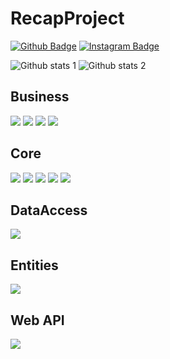 # RecapProject
[![Github Badge](https://img.shields.io/badge/-Github-000?style=quare&labelColor=000&logo=Github&logoColor=white&link=link)](https://github.com/mrm65/) 
[![Instagram Badge](https://img.shields.io/badge/-Instagram-C13584?style=flat-quare&labelColor=C13584&logo=instagram&logoColor=white&link=link)](https://www.instagram.com/mhmmed_inan)


![Github stats 1](https://github-readme-stats.vercel.app/api?username=mrm65&show_icons=true&theme=gradient) 
![Github stats 2](https://github-readme-stats.vercel.app/api?username=mrm65&show_icons=true&theme=radical)

<p><h2>Business</h2></p>
<img src="https://github.com/mrm65/RecapProject/blob/master/b1.JPG" width="auto"> 
<img src="https://github.com/mrm65/RecapProject/blob/master/b2.JPG" width="auto">
<img src="https://github.com/mrm65/RecapProject/blob/master/b3.JPG" width="auto">
<img src="https://github.com/mrm65/RecapProject/blob/master/b4.JPG" width="auto">


<p><h2>Core</h2></p>
<img src="https://github.com/mrm65/RecapProject/blob/master/c1.JPG" width="auto"> 
<img src="https://github.com/mrm65/RecapProject/blob/master/c2.JPG" width="auto">
<img src="https://github.com/mrm65/RecapProject/blob/master/c3.JPG" width="auto"> 
<img src="https://github.com/mrm65/RecapProject/blob/master/c4.JPG" width="auto">
<img src="https://github.com/mrm65/RecapProject/blob/master/c5.JPG" width="auto">


<p><h2>DataAccess</h2></p>
<img src="https://github.com/mrm65/RecapProject/blob/master/c6.JPG" width="auto"> 

<p><h2>Entities</h2></p>
<img src="https://github.com/mrm65/RecapProject/blob/master/c8.JPG" width="auto"> 

<p><h2>Web API</h2></p>
<img src="https://github.com/mrm65/RecapProject/blob/master/c9.JPG" width="auto"> 
